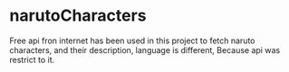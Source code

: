# narutoCharacters
Free api fron internet has been used in this project to fetch naruto characters, and their description, language is different, Because api was restrict to it.
